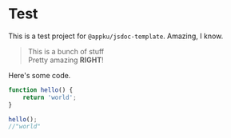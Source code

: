 # Test
This is a test project for `@appku/jsdoc-template`. Amazing, I know.

> This is a bunch of stuff    
> Pretty amazing **RIGHT**!

Here's some code.
```js
function hello() {
    return 'world';
}

hello();
//"world"
```